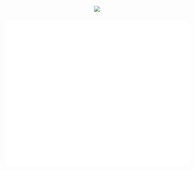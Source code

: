 
<div align="center">
	<img src="https://johan.naizu.gq/img/mstile-144x144.png">
	<div></div>
	<br>
	<a href="https://raw.githubusercontent.com/sindresorhus/css-in-readme-like-wat/main/readme.md">
		<img src="banner.svg" width="800" height="400" alt="Click to see the source">
	</a>
	<br>
</div>
